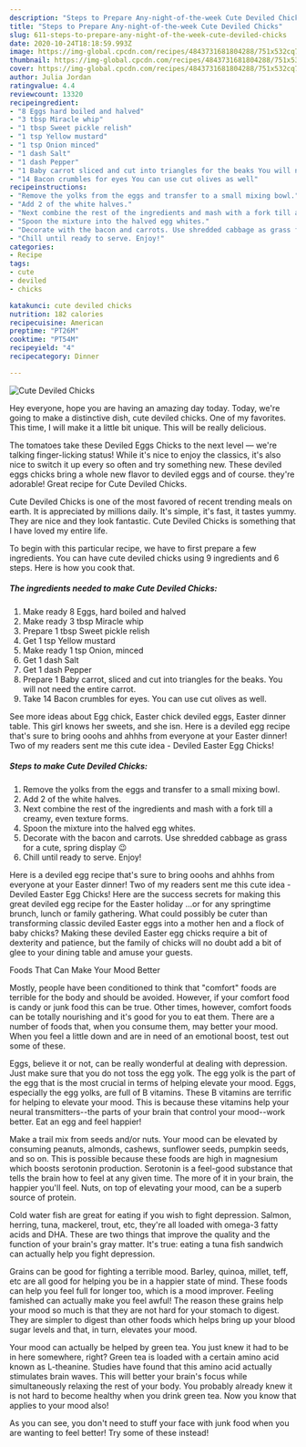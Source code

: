 ```yaml
---
description: "Steps to Prepare Any-night-of-the-week Cute Deviled Chicks"
title: "Steps to Prepare Any-night-of-the-week Cute Deviled Chicks"
slug: 611-steps-to-prepare-any-night-of-the-week-cute-deviled-chicks
date: 2020-10-24T18:18:59.993Z
image: https://img-global.cpcdn.com/recipes/4843731681804288/751x532cq70/cute-deviled-chicks-recipe-main-photo.jpg
thumbnail: https://img-global.cpcdn.com/recipes/4843731681804288/751x532cq70/cute-deviled-chicks-recipe-main-photo.jpg
cover: https://img-global.cpcdn.com/recipes/4843731681804288/751x532cq70/cute-deviled-chicks-recipe-main-photo.jpg
author: Julia Jordan
ratingvalue: 4.4
reviewcount: 13320
recipeingredient:
- "8 Eggs hard boiled and halved"
- "3 tbsp Miracle whip"
- "1 tbsp Sweet pickle relish"
- "1 tsp Yellow mustard"
- "1 tsp Onion minced"
- "1 dash Salt"
- "1 dash Pepper"
- "1 Baby carrot sliced and cut into triangles for the beaks You will not need the entire carrot"
- "14 Bacon crumbles for eyes You can use cut olives as well"
recipeinstructions:
- "Remove the yolks from the eggs and transfer to a small mixing bowl."
- "Add 2 of the white halves."
- "Next combine the rest of the ingredients and mash with a fork till a creamy, even texture forms."
- "Spoon the mixture into the halved egg whites."
- "Decorate with the bacon and carrots. Use shredded cabbage as grass for a cute, spring display 😉"
- "Chill until ready to serve. Enjoy!"
categories:
- Recipe
tags:
- cute
- deviled
- chicks

katakunci: cute deviled chicks 
nutrition: 182 calories
recipecuisine: American
preptime: "PT26M"
cooktime: "PT54M"
recipeyield: "4"
recipecategory: Dinner

---
```



![Cute Deviled Chicks](https://img-global.cpcdn.com/recipes/4843731681804288/751x532cq70/cute-deviled-chicks-recipe-main-photo.jpg)

Hey everyone, hope you are having an amazing day today. Today, we're going to make a distinctive dish, cute deviled chicks. One of my favorites. This time, I will make it a little bit unique. This will be really delicious.

The tomatoes take these Deviled Eggs Chicks to the next level — we&#39;re talking finger-licking status! While it&#39;s nice to enjoy the classics, it&#39;s also nice to switch it up every so often and try something new. These deviled eggs chicks bring a whole new flavor to deviled eggs and of course. they&#39;re adorable! Great recipe for Cute Deviled Chicks.

Cute Deviled Chicks is one of the most favored of recent trending meals on earth. It is appreciated by millions daily. It's simple, it's fast, it tastes yummy. They are nice and they look fantastic. Cute Deviled Chicks is something that I have loved my entire life.


To begin with this particular recipe, we have to first prepare a few ingredients. You can have cute deviled chicks using 9 ingredients and 6 steps. Here is how you cook that.

<!--inarticleads1-->

##### The ingredients needed to make Cute Deviled Chicks:

1. Make ready 8 Eggs, hard boiled and halved
1. Make ready 3 tbsp Miracle whip
1. Prepare 1 tbsp Sweet pickle relish
1. Get 1 tsp Yellow mustard
1. Make ready 1 tsp Onion, minced
1. Get 1 dash Salt
1. Get 1 dash Pepper
1. Prepare 1 Baby carrot, sliced and cut into triangles for the beaks. You will not need the entire carrot.
1. Take 14 Bacon crumbles for eyes. You can use cut olives as well.


See more ideas about Egg chick, Easter chick deviled eggs, Easter dinner table. This girl knows her sweets, and she isn. Here is a deviled egg recipe that&#39;s sure to bring ooohs and ahhhs from everyone at your Easter dinner! Two of my readers sent me this cute idea - Deviled Easter Egg Chicks! 

<!--inarticleads2-->

##### Steps to make Cute Deviled Chicks:

1. Remove the yolks from the eggs and transfer to a small mixing bowl.
1. Add 2 of the white halves.
1. Next combine the rest of the ingredients and mash with a fork till a creamy, even texture forms.
1. Spoon the mixture into the halved egg whites.
1. Decorate with the bacon and carrots. Use shredded cabbage as grass for a cute, spring display 😉
1. Chill until ready to serve. Enjoy!


Here is a deviled egg recipe that&#39;s sure to bring ooohs and ahhhs from everyone at your Easter dinner! Two of my readers sent me this cute idea - Deviled Easter Egg Chicks! Here are the success secrets for making this great deviled egg recipe for the Easter holiday …or for any springtime brunch, lunch or family gathering. What could possibly be cuter than transforming classic deviled Easter eggs into a mother hen and a flock of baby chicks? Making these deviled Easter egg chicks require a bit of dexterity and patience, but the family of chicks will no doubt add a bit of glee to your dining table and amuse your guests. 

Foods That Can Make Your Mood Better


Mostly, people have been conditioned to think that "comfort" foods are terrible for the body and should be avoided. However, if your comfort food is candy or junk food this can be true. Other times, however, comfort foods can be totally nourishing and it's good for you to eat them. There are a number of foods that, when you consume them, may better your mood. When you feel a little down and are in need of an emotional boost, test out some of these.

Eggs, believe it or not, can be really wonderful at dealing with depression. Just make sure that you do not toss the egg yolk. The egg yolk is the part of the egg that is the most crucial in terms of helping elevate your mood. Eggs, especially the egg yolks, are full of B vitamins. These B vitamins are terrific for helping to elevate your mood. This is because these vitamins help your neural transmitters--the parts of your brain that control your mood--work better. Eat an egg and feel happier!

Make a trail mix from seeds and/or nuts. Your mood can be elevated by consuming peanuts, almonds, cashews, sunflower seeds, pumpkin seeds, and so on. This is possible because these foods are high in magnesium which boosts serotonin production. Serotonin is a feel-good substance that tells the brain how to feel at any given time. The more of it in your brain, the happier you'll feel. Nuts, on top of elevating your mood, can be a superb source of protein.

Cold water fish are great for eating if you wish to fight depression. Salmon, herring, tuna, mackerel, trout, etc, they're all loaded with omega-3 fatty acids and DHA. These are two things that improve the quality and the function of your brain's gray matter. It's true: eating a tuna fish sandwich can actually help you fight depression. 

Grains can be good for fighting a terrible mood. Barley, quinoa, millet, teff, etc are all good for helping you be in a happier state of mind. These foods can help you feel full for longer too, which is a mood improver. Feeling famished can actually make you feel awful! The reason these grains help your mood so much is that they are not hard for your stomach to digest. They are simpler to digest than other foods which helps bring up your blood sugar levels and that, in turn, elevates your mood.

Your mood can actually be helped by green tea. You just knew it had to be in here somewhere, right? Green tea is loaded with a certain amino acid known as L-theanine. Studies have found that this amino acid actually stimulates brain waves. This will better your brain's focus while simultaneously relaxing the rest of your body. You probably already knew it is not hard to become healthy when you drink green tea. Now you know that applies to your mood also!

As you can see, you don't need to stuff your face with junk food when you are wanting to feel better! Try some of these instead!

